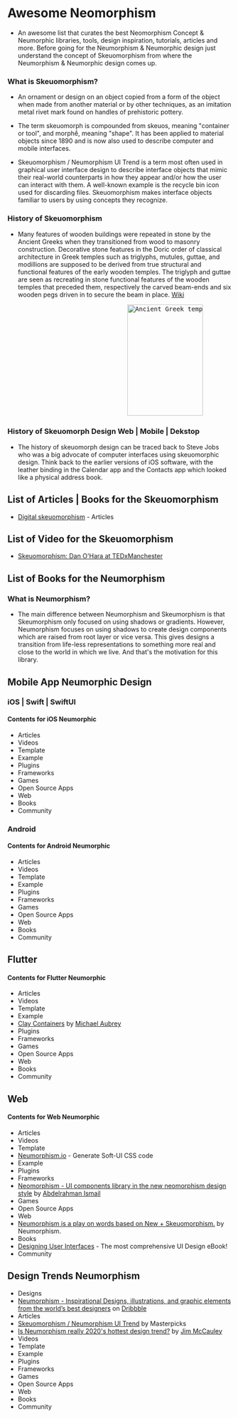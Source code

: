 # Awesome Neomorphism
- An awesome list that curates the best Neomorphism Concept & Neumorphic libraries, tools, design inspiration, tutorials, articles and more. Before going for the Neumorphism & Neumorphic design just understand the concept of Skeuomorphism from where the Neumorphism & Neumorphic design comes up. 

### What is Skeuomorphism?
- An ornament or design on an object copied from a form of the object when made from another material or by other techniques, as an imitation metal rivet mark found on handles of prehistoric pottery.

- The term skeuomorph is compounded from skeuos, meaning "container or tool", and morphḗ, meaning "shape". It has been applied to material objects since 1890 and is now also used to describe computer and mobile interfaces.

- Skeuomorphism / Neumorphism UI Trend is a term most often used in graphical user interface design to describe interface objects that mimic their real-world counterparts in how they appear and/or how the user can interact with them. A well-known example is the recycle bin icon used for discarding files. Skeuomorphism makes interface objects familiar to users by using concepts they recognize.

### History of Skeuomorphism
- Many features of wooden buildings were repeated in stone by the Ancient Greeks when they transitioned from wood to masonry construction. Decorative stone features in the Doric order of classical architecture in Greek temples such as triglyphs, mutules, guttae, and modillions are supposed to be derived from true structural and functional features of the early wooden temples. The triglyph and guttae are seen as recreating in stone functional features of the wooden temples that preceded them, respectively the carved beam-ends and six wooden pegs driven in to secure the beam in place. [Wiki](https://en.wikipedia.org/wiki/Skeuomorph)
<pre>                                <img src="https://upload.wikimedia.org/wikipedia/commons/b/bc/Doric-order-labeled_%28cropped%29.jpg" alt="Ancient Greek temple" height="250" width="170"/></pre>

### History of Skeuomorph Design Web | Mobile | Dekstop
- The history of skeuomorph design can be traced back to Steve Jobs who was a big advocate of computer interfaces using skeuomorphic design. Think back to the earlier versions of iOS software, with the leather binding in the Calendar app and the Contacts app which looked like a physical address book.


## List of Articles | Books for the Skeuomorphism
- [Digital skeuomorphism](http://thatkeith.com/articles/digital-skeuomorphism/) - Articles

## List of Video for the Skeuomorphism
- [Skeuomorphism: Dan O'Hara at TEDxManchester](https://www.youtube.com/watch?v=kpFKsC4mi5I)

## List of Books for the Neumorphism

### What is Neumorphism?
- The main difference between Neumorphism and Skeumorphism is that Skeumorphism only focused on using shadows or gradients. However, Neumorphism focuses on using shadows to create design components which are raised from root layer or vice versa. This gives designs a transition from life-less representations to something more real and close to the world in which we live. And that's the motivation for this library.


## Mobile App Neumorphic Design 

### iOS | Swift | SwiftUI
#### Contents for iOS Neumorphic

- Articles
- Videos
- Template
- Example
- Plugins
- Frameworks
- Games
- Open Source Apps
- Web
- Books
- Community

### Android
#### Contents for Android Neumorphic

- Articles
- Videos
- Template
- Example
- Plugins
- Frameworks
- Games
- Open Source Apps
- Web
- Books
- Community


## Flutter
#### Contents for Flutter Neumorphic

- Articles
- Videos
- Template
- Example
- [Clay Containers](https://github.com/mcaubrey/clay_containers) by [Michael Aubrey](https://github.com/mcaubrey)
- Plugins
- Frameworks
- Games
- Open Source Apps
- Web
- Books
- Community


## Web
#### Contents for Web Neumorphic

- Articles
- Videos
- Template
- [Neumorphism.io](https://neumorphism.io/) - Generate Soft-UI CSS code 
- Example
- Plugins
- Frameworks
- [Neomorphism - UI components library in the new neomorphism design style](https://ismail9k.github.io/neomorphism/) by [Abdelrahman Ismail](https://github.com/ismail9k)
- Games
- Open Source Apps
- Web
- [Neumorphism is a play on words based on New + Skeuomorphism.](https://neumorphism.com/) by Neumorphism.
- Books
- [Designing User Interfaces](https://designingui.com/) - The most comprehensive UI Design eBook!
- Community

## Design Trends Neumorphism

- Designs
- [Neumorphism - Inspirational Designs, illustrations, and graphic elements from the world’s best designers](https://dribbble.com/tags/neumorphism) on [Dribbble](https://dribbble.com)
- Articles
- [Skeuomorphism / Neumorphism UI Trend](https://www.themasterpicks.com/skeuomorphism-neumorphism-ui-trend/) by Masterpicks
- [Is Neumorphism really 2020's hottest design trend?](https://www.creativebloq.com/news/neumorphism) by [Jim McCauley](https://twitter.com/JimMcCauley)
- Videos
- Template
- Example
- Plugins
- Frameworks
- Games
- Open Source Apps
- Web
- Books
- Community
